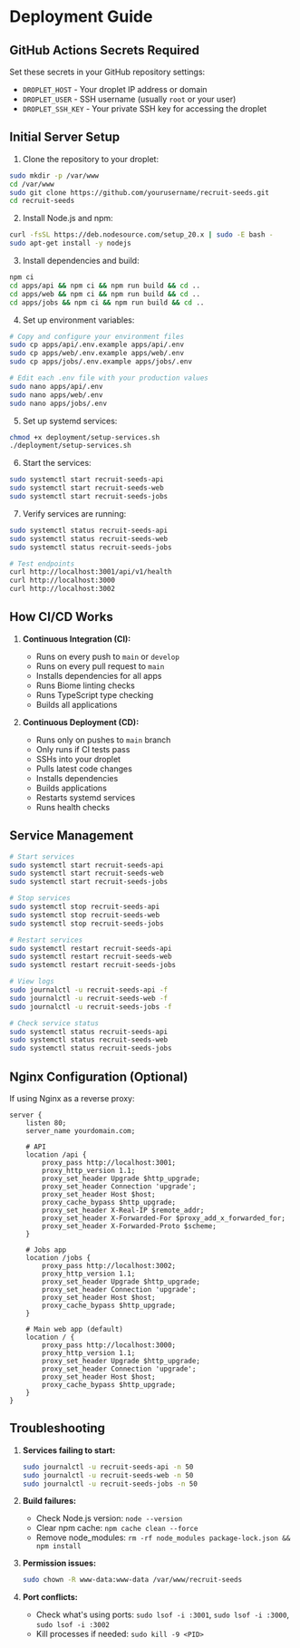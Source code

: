 # Deployment Guide

## GitHub Actions Secrets Required

Set these secrets in your GitHub repository settings:

- `DROPLET_HOST` - Your droplet IP address or domain
- `DROPLET_USER` - SSH username (usually `root` or your user)
- `DROPLET_SSH_KEY` - Your private SSH key for accessing the droplet

## Initial Server Setup

1. Clone the repository to your droplet:
```bash
sudo mkdir -p /var/www
cd /var/www
sudo git clone https://github.com/yourusername/recruit-seeds.git
cd recruit-seeds
```

2. Install Node.js and npm:
```bash
curl -fsSL https://deb.nodesource.com/setup_20.x | sudo -E bash -
sudo apt-get install -y nodejs
```

3. Install dependencies and build:
```bash
npm ci
cd apps/api && npm ci && npm run build && cd ..
cd apps/web && npm ci && npm run build && cd ..  
cd apps/jobs && npm ci && npm run build && cd ..
```

4. Set up environment variables:
```bash
# Copy and configure your environment files
sudo cp apps/api/.env.example apps/api/.env
sudo cp apps/web/.env.example apps/web/.env
sudo cp apps/jobs/.env.example apps/jobs/.env

# Edit each .env file with your production values
sudo nano apps/api/.env
sudo nano apps/web/.env
sudo nano apps/jobs/.env
```

5. Set up systemd services:
```bash
chmod +x deployment/setup-services.sh
./deployment/setup-services.sh
```

6. Start the services:
```bash
sudo systemctl start recruit-seeds-api
sudo systemctl start recruit-seeds-web
sudo systemctl start recruit-seeds-jobs
```

7. Verify services are running:
```bash
sudo systemctl status recruit-seeds-api
sudo systemctl status recruit-seeds-web
sudo systemctl status recruit-seeds-jobs

# Test endpoints
curl http://localhost:3001/api/v1/health
curl http://localhost:3000
curl http://localhost:3002
```

## How CI/CD Works

1. **Continuous Integration (CI):**
   - Runs on every push to `main` or `develop`
   - Runs on every pull request to `main`
   - Installs dependencies for all apps
   - Runs Biome linting checks
   - Runs TypeScript type checking
   - Builds all applications

2. **Continuous Deployment (CD):**
   - Runs only on pushes to `main` branch
   - Only runs if CI tests pass
   - SSHs into your droplet
   - Pulls latest code changes
   - Installs dependencies
   - Builds applications
   - Restarts systemd services
   - Runs health checks

## Service Management

```bash
# Start services
sudo systemctl start recruit-seeds-api
sudo systemctl start recruit-seeds-web
sudo systemctl start recruit-seeds-jobs

# Stop services
sudo systemctl stop recruit-seeds-api
sudo systemctl stop recruit-seeds-web
sudo systemctl stop recruit-seeds-jobs

# Restart services
sudo systemctl restart recruit-seeds-api
sudo systemctl restart recruit-seeds-web
sudo systemctl restart recruit-seeds-jobs

# View logs
sudo journalctl -u recruit-seeds-api -f
sudo journalctl -u recruit-seeds-web -f
sudo journalctl -u recruit-seeds-jobs -f

# Check service status
sudo systemctl status recruit-seeds-api
sudo systemctl status recruit-seeds-web
sudo systemctl status recruit-seeds-jobs
```

## Nginx Configuration (Optional)

If using Nginx as a reverse proxy:

```nginx
server {
    listen 80;
    server_name yourdomain.com;

    # API
    location /api {
        proxy_pass http://localhost:3001;
        proxy_http_version 1.1;
        proxy_set_header Upgrade $http_upgrade;
        proxy_set_header Connection 'upgrade';
        proxy_set_header Host $host;
        proxy_cache_bypass $http_upgrade;
        proxy_set_header X-Real-IP $remote_addr;
        proxy_set_header X-Forwarded-For $proxy_add_x_forwarded_for;
        proxy_set_header X-Forwarded-Proto $scheme;
    }

    # Jobs app
    location /jobs {
        proxy_pass http://localhost:3002;
        proxy_http_version 1.1;
        proxy_set_header Upgrade $http_upgrade;
        proxy_set_header Connection 'upgrade';
        proxy_set_header Host $host;
        proxy_cache_bypass $http_upgrade;
    }

    # Main web app (default)
    location / {
        proxy_pass http://localhost:3000;
        proxy_http_version 1.1;
        proxy_set_header Upgrade $http_upgrade;
        proxy_set_header Connection 'upgrade';
        proxy_set_header Host $host;
        proxy_cache_bypass $http_upgrade;
    }
}
```

## Troubleshooting

1. **Services failing to start:**
   ```bash
   sudo journalctl -u recruit-seeds-api -n 50
   sudo journalctl -u recruit-seeds-web -n 50
   sudo journalctl -u recruit-seeds-jobs -n 50
   ```

2. **Build failures:**
   - Check Node.js version: `node --version`
   - Clear npm cache: `npm cache clean --force`
   - Remove node_modules: `rm -rf node_modules package-lock.json && npm install`

3. **Permission issues:**
   ```bash
   sudo chown -R www-data:www-data /var/www/recruit-seeds
   ```

4. **Port conflicts:**
   - Check what's using ports: `sudo lsof -i :3001`, `sudo lsof -i :3000`, `sudo lsof -i :3002`
   - Kill processes if needed: `sudo kill -9 <PID>`